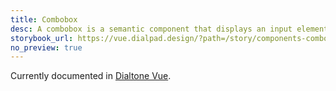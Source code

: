 ```yaml
---
title: Combobox
desc: A combobox is a semantic component that displays an input element combined with a listbox, which enables the user to select items from the list.
storybook_url: https://vue.dialpad.design/?path=/story/components-combobox--default
no_preview: true
---
```


<aside class="d-notice d-notice--info d-mt24 d-wmx100p" role="status" aria-hidden="false">
  <div class="d-notice__icon">
    <dt-icon name="info"></dt-icon>
  </div>
  <div class="d-notice__content d-stack4">
    <p class="d-notice__message">

Currently documented in [Dialtone Vue](https://vue.dialpad.design/?path=/docs/components-combobox--default).
    </p>
  </div>
</aside>
